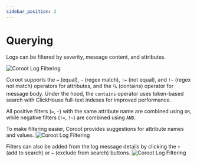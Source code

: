 ```yaml
---
sidebar_position: 2
---
```


# Querying

Logs can be filtered by severity, message content, and attributes.

<img alt="Coroot Log Filtering" src="/img/docs/logs/query.png" class="card w-1200"/>

Coroot supports the `=` (equal), `~` (regex match), `!=` (not equal), and `!~` (regex not match) operators for attributes, 
and the `🔍` (contains) operator for message body.
Under the hood, the `contains` operator uses token-based search with ClickHouse full-text indexes for improved performance.

All positive filters (`=`, `~`) with the same attribute name are combined using `OR`, while negative filters (`!=`, `!~`) are combined using `AND`.

To make filtering easier, Coroot provides suggestions for attribute names and values.
<img alt="Coroot Log Filtering" src="/img/docs/logs/filter-suggest.png" class="card w-1200"/>


Filters can also be added from the log message details by clicking the `+` (add to search) or `–` (exclude from search) buttons.
<img alt="Coroot Log Filtering" src="/img/docs/logs/filter-from-details.png" class="card w-1200"/>
